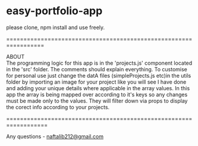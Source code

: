 # easy-portfolio-app

please clone, npm install and use freely.

=================================================================

ABOUT                                             
The programming logic for this app is in the 'projects.js' component located in the 'src' folder. The comments should explain everything.
To customise for personal use just change the datA files (simpleProjects.js etc)in the utils folder by importing an image for your project like you will see I have done and adding your unique details where applicable in the array values. In this app the array is being mapped over according to it's keys so any changes must be made only to the values. They will filter down via props to display the corect info according to your projects.

==================================================================

Any questions - naftalib212@gmail.com
